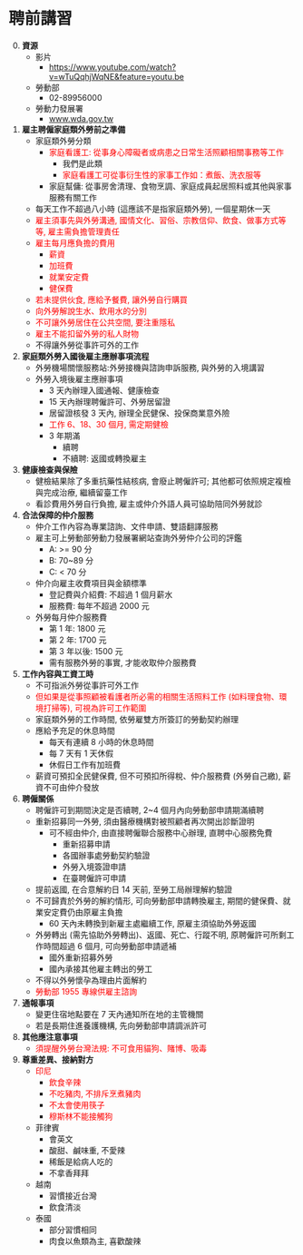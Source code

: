 聘前講習
=========================
0. **資源**
	- 影片
		- https://www.youtube.com/watch?v=wTuQqhjWqNE&feature=youtu.be
	- 勞動部
		- 02-89956000
	- 勞動力發展署
		- www.wda.gov.tw
0. **雇主聘僱家庭類外勞前之準備**
	- 家庭類外勞分類
		- <font color=red>家庭看護工: 從事身心障礙者或病患之日常生活照顧相關事務等工作</font>
			- 我們是此類
			- <font color='red'>家庭看護工可從事衍生性的家事工作如：煮飯、洗衣服等</font>
		- 家庭幫傭: 從事房舍清理、食物烹調、家庭成員起居照料或其他與家事服務有關工作
	- 每天工作不超過八小時 (這應該不是指家庭類外勞), 一個星期休一天
	- <font color='red'>雇主須事先與外勞溝通, 國情文化、習俗、宗教信仰、飲食、做事方式等等, 雇主需負擔管理責任</font>
	- <font color='red'>雇主每月應負擔的費用</font>
		- <font color='red'>薪資</font>
		- <font color='red'>加班費</font>
		- <font color='red'>就業安定費</font>
		- <font color='red'>健保費</font>
	- <font color='red'>若未提供伙食, 應給予餐費, 讓外勞自行購買</font>
	- <font color='red'>向外勞解說生水、飲用水的分別</font>
	- <font color='red'>不可讓外勞居住在公共空間, 要注重隱私</font>
	- <font color='red'>雇主不能扣留外勞的私人財物</font>
	- 不得讓外勞從事許可外的工作
0. **家庭類外勞入國後雇主應辦事項流程**
	- 外勞機場關懷服務站:外勞接機與諮詢申訴服務, 與外勞的入境講習
	- 外勞入境後雇主應辦事項
		- 3 天內辦理入國通報、健康檢查
		- 15 天內辦理聘僱許可、外勞居留證
		- 居留證核發 3 天內, 辦理全民健保、投保商業意外險
		- <font color='red'>工作 6、18、30 個月, 需定期健檢</font>
		- 3 年期滿
			- 續聘
			- 不續聘: 返國或轉換雇主
0. **健康檢查與保險**
	- 健檢結果除了多重抗藥性結核病, 會廢止聘僱許可; 其他都可依照規定複檢與完成治療, 繼續留臺工作
	- 看診費用外勞自行負擔, 雇主或仲介外語人員可協助陪同外勞就診
0. **合法保障的仲介服務**
	- 仲介工作內容為專業諮詢、文件申請、雙語翻譯服務
	- 雇主可上勞動部勞動力發展署網站查詢外勞仲介公司的評鑑
		- A: >= 90 分
		- B: 70~89 分
		- C: < 70 分
	- 仲介向雇主收費項目與金額標準
		- 登記費與介紹費: 不超過 1 個月薪水
		- 服務費: 每年不超過 2000 元
	- 外勞每月仲介服務費
		- 第 1 年: 1800 元
		- 第 2 年: 1700 元
		- 第 3 年以後: 1500 元
		- 需有服務外勞的事實, 才能收取仲介服務費
0. **工作內容與工資工時**
	- 不可指派外勞從事許可外工作
	- <font color='red'>但如果是從事照顧被看護者所必需的相關生活照料工作 (如料理食物、環境打掃等), 可視為許可工作範圍</font>
	- 家庭類外勞的工作時間, 依勞雇雙方所簽訂的勞動契約辦理
	- 應給予充足的休息時間
		- 每天有連續 8 小時的休息時間
		- 每 7 天有 1 天休假
		- 休假日工作有加班費
	- 薪資可預扣全民健保費, 但不可預扣所得稅、仲介服務費 (外勞自己繳), 薪資不可由仲介發放
0. **聘僱關係**
	- 聘僱許可到期間決定是否續聘, 2~4 個月內向勞動部申請期滿續聘
	- 重新招募同一外勞, 須由醫療機構對被照顧者再次開出診斷證明
		- 可不經由仲介, 由直接聘僱聯合服務中心辦理, 直聘中心服務免費
			- 重新招募申請
			- 各國辦事處勞動契約驗證
			- 外勞入境簽證申請
			- 在臺聘僱許可申請
	- 提前返國, 在合意解約日 14 天前, 至勞工局辦理解約驗證
	- 不可歸責於外勞的解約情形, 可向勞動部申請轉換雇主, 期間的健保費、就業安定費仍由原雇主負擔
		- 60 天內未轉換到新雇主處繼續工作, 原雇主須協助外勞返國
	- 外勞轉出 (需先協助外勞轉出)、返國、死亡、行蹤不明, 原聘僱許可所剩工作時間超過 6 個月, 可向勞動部申請遞補
		- 國外重新招募外勞
		- 國內承接其他雇主轉出的勞工
	- 不得以外勞懷孕為理由片面解約
	- <font color='red'>勞動部 1955 專線供雇主諮詢</font>
0. **通報事項**
	- 變更住宿地點要在 7 天內通知所在地的主管機關
	- 若是長期住進養護機構, 先向勞動部申請調派許可
0. **其他應注意事項**
	- <font color='red'>須提醒外勞台灣法規: 不可食用貓狗、賭博、吸毒</font>
0. **尊重差異、接納對方**
	- <font color='red'>印尼</font>
		- <font color='red'>飲食辛辣</font>
		- <font color='red'>不吃豬肉, 不排斥烹煮豬肉</font>
		- <font color='red'>不太會使用筷子</font>
		- <font color='red'>穆斯林不能接觸狗</font>
	- 菲律賓
		- 會英文
		- 酸甜、鹹味重, 不愛辣
		- 稀飯是給病人吃的
		- 不拿香拜拜
	- 越南
		- 習慣接近台灣
		- 飲食清淡
	- 泰國
		- 部分習慣相同
		- 肉食以魚類為主, 喜歡酸辣
